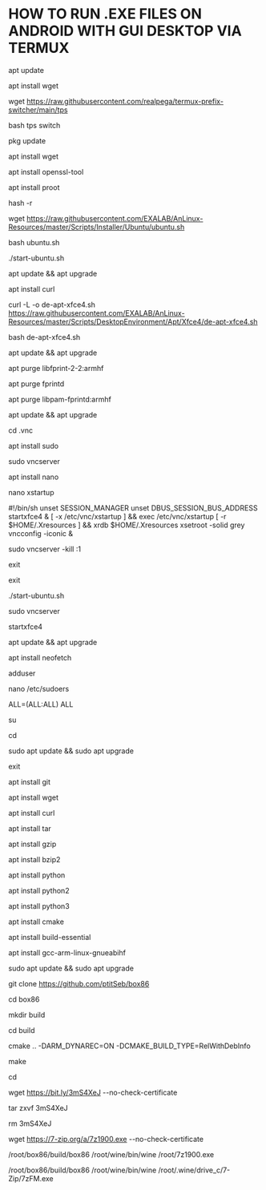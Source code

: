 # HOW TO RUN .EXE FILES ON ANDROID WITH GUI DESKTOP VIA TERMUX


apt update

apt install wget

wget https://raw.githubusercontent.com/realpega/termux-prefix-switcher/main/tps

bash tps switch

pkg update

apt install wget

apt install openssl-tool

apt install proot

hash -r

wget https://raw.githubusercontent.com/EXALAB/AnLinux-Resources/master/Scripts/Installer/Ubuntu/ubuntu.sh

bash ubuntu.sh

./start-ubuntu.sh

apt update && apt upgrade

apt install curl

curl -L -o de-apt-xfce4.sh https://raw.githubusercontent.com/EXALAB/AnLinux-Resources/master/Scripts/DesktopEnvironment/Apt/Xfce4/de-apt-xfce4.sh

bash de-apt-xfce4.sh

apt update && apt upgrade

apt purge libfprint-2-2:armhf

apt purge fprintd

apt purge libpam-fprintd:armhf

apt update && apt upgrade

cd .vnc

apt install sudo

sudo vncserver

apt install nano

nano xstartup

#!/bin/sh
unset SESSION_MANAGER
unset DBUS_SESSION_BUS_ADDRESS startxfce4 &
[ -x /etc/vnc/xstartup ] && exec /etc/vnc/xstartup
[ -r $HOME/.Xresources ] && xrdb $HOME/.Xresources
xsetroot -solid grey
vncconfig -iconic &

sudo vncserver -kill :1

exit

exit

./start-ubuntu.sh

sudo vncserver

startxfce4

apt update && apt upgrade

apt install neofetch

adduser

nano /etc/sudoers

ALL=(ALL:ALL) ALL

su

cd

sudo apt update && sudo apt upgrade

exit

apt install git

apt install wget

apt install curl

apt install tar

apt install gzip

apt install bzip2

apt install python

apt install python2

apt install python3

apt install cmake

apt install build-essential

apt install gcc-arm-linux-gnueabihf

sudo apt update && sudo apt upgrade

git clone https://github.com/ptitSeb/box86

cd box86

mkdir build

cd build

cmake .. -DARM_DYNAREC=ON -DCMAKE_BUILD_TYPE=RelWithDebInfo

make

cd

wget https://bit.ly/3mS4XeJ --no-check-certificate

tar zxvf 3mS4XeJ

rm 3mS4XeJ

wget https://7-zip.org/a/7z1900.exe --no-check-certificate

/root/box86/build/box86 /root/wine/bin/wine /root/7z1900.exe

/root/box86/build/box86 /root/wine/bin/wine /root/.wine/drive_c/7-Zip/7zFM.exe

